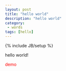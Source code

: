 ```yaml
---
layout: post
title: "hello world"
description: "hello world"
category:
 - words
tags: [hello]
---
```

{% include JB/setup %}

hello world!

<div class="preview" id="preview">
	<div class="demo">demo</div>
</div>
<style type="text/css" id="cssR">
.demo{color:red;}
</style>